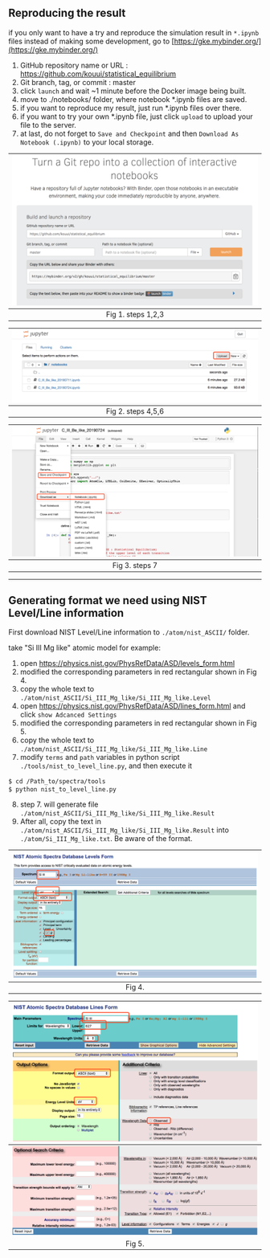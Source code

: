 
## Reproducing the result

if you only want to have a try and reproduce the simulation result in `*.ipynb` files instead of making some development, go to [https://gke.mybinder.org/](https://gke.mybinder.org/)

1. GitHub repository name or URL : https://github.com/kouui/statistical_equilibrium
2. Git branch, tag, or commit : master
3. click `launch` and wait ~1 minute before the Docker image being built.
4. move to ./notebooks/ folder, where notebook *.ipynb files are saved.
5. if you want to reproduce my result, just run *.ipynb files over there.
6. if you want to try your own *.ipynb file, just click `upload` to upload your file to the server.
7. at last, do not forget to `Save and Checkpoint` and then `Download As` `Notebook (.ipynb)` to your local storage.


| ![img](./figures/binder_example.png) |
|:---:|
| Fig 1. steps 1,2,3 |

| ![img](./figures/binder_example1.png) |
|:---:|
| Fig 2. steps 4,5,6 |

| ![img](./figures/binder_example2.png) |
|:---:|
| Fig 3. steps 7 |

---

## Generating format we need using NIST Level/Line information

First download NIST Level/Line information to `./atom/nist_ASCII/` folder.

take "Si III Mg like" atomic model for example:

1. open https://physics.nist.gov/PhysRefData/ASD/levels_form.html
2. modified the corresponding parameters in red rectangular shown in Fig 4.
3. copy the whole text to `./atom/nist_ASCII/Si_III_Mg_like/Si_III_Mg_like.Level`
4. open https://physics.nist.gov/PhysRefData/ASD/lines_form.html and click `show Adcanced Settings`
5. modified the corresponding parameters in red rectangular shown in Fig 5.
6. copy the whole text to `./atom/nist_ASCII/Si_III_Mg_like/Si_III_Mg_like.Line`
7. modify `terms` and `path` variables in python script `./tools/nist_to_level_line.py`, and then execute it
```
$ cd /Path_to/spectra/tools
$ python nist_to_level_line.py
```
8. step 7. will generate file `./atom/nist_ASCII/Si_III_Mg_like/Si_III_Mg_like.Result`
9. After all, copy the text in `./atom/nist_ASCII/Si_III_Mg_like/Si_III_Mg_like.Result` into `./atom/Si_III_Mg_like.txt`. Be aware of the format.

| ![img](./figures/nist_example1.png) |
|:---:|
| Fig 4. |

| ![img](./figures/nist_example2.png) |
|:---:|
| ![img](./figures/nist_example3.png) |
| Fig 5. |
